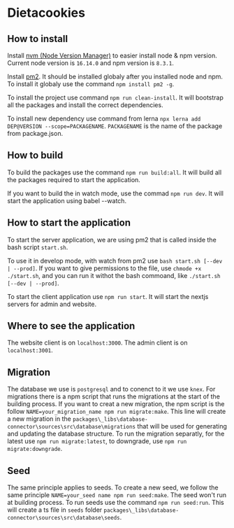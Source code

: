 # Dietacookies

## How to install

Install [nvm (Node Version Manager)](https://github.com/nvm-sh/nvm) to easier install node & npm version.
Current node version is `16.14.0` and npm version is `8.3.1`.

Install [pm2](https://pm2.keymetrics.io/). It should be installed globaly after you installed node and npm. To install it globaly use the command `npm install pm2 -g`.

To install the project use command `npm run clean-install`. It will bootstrap all the packages and install the correct dependencies.

To install new dependency use command from lerna `npx lerna add DEP@VERSION --scope=PACKAGENAME`. `PACKAGENAME` is the name of the package from package.json.

## How to build

To build the packages use the command `npm run build:all`. It will build all the packages required to start the application.

If you want to build the in watch mode, use the commad `npm run dev`. It will start the application using babel --watch.

## How to start the application

To start the server application, we are using pm2 that is called inside the bash script `start.sh`.

To use it in develop mode, with watch from pm2 use `bash start.sh [--dev | --prod]`. If you want to give permissions to the file, use `chmode +x ./start.sh`, and you can run it withot the bash commoand, like `./start.sh [--dev | --prod]`.

To start the client application use `npm run start`. It will start the nextjs servers for admin and website.

## Where to see the application

The website client is on `localhost:3000`.
The admin client is on `localhost:3001`.

## Migration

The database we use is `postgresql` and to conenct to it we use `knex`. For migrations there is a npm script that runs the migrations at the start of the building process. If you want to creat a new migration, the npm script is the follow `NAME=your_migration_name npm run migrate:make`. This line will create a new migration in the `packages\_libs\database-connector\sources\src\database\migrations` that will be used for generating and updating the database structure. To run the migration separatly, for the latest use `npm run migrate:latest`, to downgrade, use `npm run migrate:downgrade`.

## Seed

The same principle applies to seeds. To create a new seed, we follow the same principle `NAME=your_seed name npm run seed:make`. The seed won't run at building process. To run seeds use the command `npm run seed:run`. This will create a ts file in `seeds` folder `packages\_libs\database-connector\sources\src\database\seeds`.
